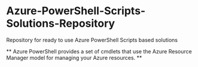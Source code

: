 # Azure-PowerShell-Scripts-Solutions-Repository
Repository for ready to use Azure PowerShell Scripts based solutions

** Azure PowerShell provides a set of cmdlets that use the Azure Resource Manager model for managing your Azure resources. **
